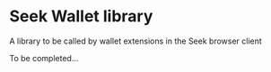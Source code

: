 # Seek Wallet library

A library to be called by wallet extensions in the Seek browser client

To be completed...
